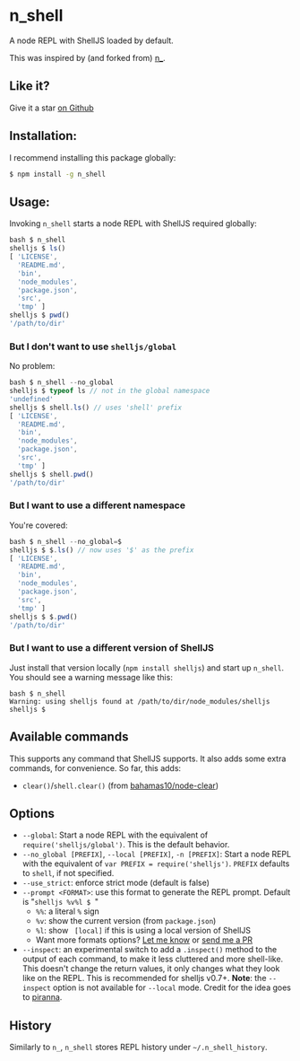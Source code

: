 # n\_shell

A node REPL with ShellJS loaded by default.

This was inspired by (and forked from) [n\_](https://github.com/borisdiakur/n_).

## Like it?

Give it a star [on Github](https://github.com/nfischer/n_shell)

## Installation:

I recommend installing this package globally:

```Bash
$ npm install -g n_shell
```

## Usage:

Invoking `n_shell` starts a node REPL with ShellJS required globally:

```javascript
bash $ n_shell
shelljs $ ls()
[ 'LICENSE',
  'README.md',
  'bin',
  'node_modules',
  'package.json',
  'src',
  'tmp' ]
shelljs $ pwd()
'/path/to/dir'
```

### But I don't want to use `shelljs/global`

No problem:

```javascript
bash $ n_shell --no_global
shelljs $ typeof ls // not in the global namespace
'undefined'
shelljs $ shell.ls() // uses 'shell' prefix
[ 'LICENSE',
  'README.md',
  'bin',
  'node_modules',
  'package.json',
  'src',
  'tmp' ]
shelljs $ shell.pwd()
'/path/to/dir'
```

### But I want to use a different namespace

You're covered:

```javascript
bash $ n_shell --no_global=$
shelljs $ $.ls() // now uses '$' as the prefix
[ 'LICENSE',
  'README.md',
  'bin',
  'node_modules',
  'package.json',
  'src',
  'tmp' ]
shelljs $ $.pwd()
'/path/to/dir'
```

### But I want to use a different version of ShellJS

Just install that version locally (`npm install shelljs`) and start up
`n_shell`. You should see a warning message like this:

```
bash $ n_shell
Warning: using shelljs found at /path/to/dir/node_modules/shelljs
shelljs $
```

## Available commands

This supports any command that ShellJS supports. It also adds some extra
commands, for convenience. So far, this adds:

 - `clear()`/`shell.clear()` (from
   [bahamas10/node-clear](https://github.com/bahamas10/node-clear))

## Options

 - `--global`: Start a node REPL with the equivalent of
   `require('shelljs/global')`. This is the default behavior.
 - `--no_global [PREFIX]`, `--local [PREFIX]`, `-n [PREFIX]`: Start a node REPL
   with the equivalent of `var PREFIX = require('shelljs')`. `PREFIX` defaults
   to `shell`, if not specified.
 - `--use_strict`: enforce strict mode (default is false)
 - `--prompt <FORMAT>`: use this format to generate the REPL prompt. Default is
   "`shelljs %v%l $ `"
    - `%%`: a literal `%` sign
    - `%v`: show the current version (from `package.json`)
    - `%l`: show ` [local]` if this is using a local version of ShellJS
    - Want more formats options? [Let me
      know](https://github.com/nfischer/n_shell/issues/new) or [send me a
      PR](https://github.com/nfischer/n_shell/compare)
 - `--inspect`: an experimental switch to add a `.inspect()` method to the
    output of each command, to make it less cluttered and more shell-like. This
    doesn't change the return values, it only changes what they look like on the
    REPL. This is recommended for shelljs v0.7+.
    **Note**: the `--inspect` option is not available for `--local` mode.
    Credit for the idea goes to [piranna](https://github.com/piranna).

## History

Similarly to `n_`, `n_shell` stores REPL history under `~/.n_shell_history`.
